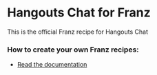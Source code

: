 # Hangouts Chat for Franz
This is the official Franz recipe for Hangouts Chat

### How to create your own Franz recipes:
* [Read the documentation](https://github.com/meetfranz/plugins)
